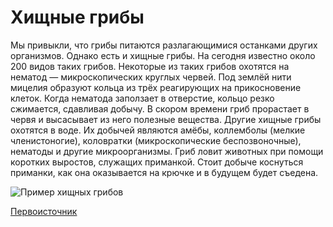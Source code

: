 # Хищные грибы
Мы привыкли, что грибы питаются разлагающимися останками других организмов. Однако есть и хищные грибы. На сегодня известно около 200 видов таких грибов. Некоторые из таких грибов охотятся на нематод — микроскопических круглых червей. Под землёй нити мицелия образуют кольца из трёх реагирующих на прикосновение клеток. Когда нематода заползает в отверстие, кольцо резко сжимается, сдавливая добычу. В скором времени гриб прорастает в червя и высасывает из него полезные вещества. Другие хищные грибы охотятся в воде. Их добычей являются амёбы, коллемболы (мелкие членистоногие), коловратки (микроскопические беспозвоночные), нематоды и другие микроорганизмы. Гриб ловит животных при помощи коротких выростов, служащих приманкой. Стоит добыче коснуться приманки, как она оказывается на крючке и в будущем будет съедена.

![](https://indicator.ru/thumb/1100x618/filters:quality(75)/imgs/2019/08/05/10/3495306/84154857d99cf69c6fc1bc1f5eeb0df9caa57022.jpg "Пример хищных грибов")

[Первоисточник](https://ru.wikipedia.org/wiki/%D0%A5%D0%B8%D1%89%D0%BD%D1%8B%D0%B5_%D0%B3%D1%80%D0%B8%D0%B1%D1%8B "Wikipedia")